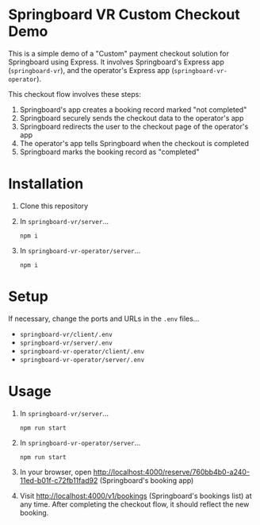 # Springboard VR Custom Checkout Demo

This is a simple demo of a "Custom" payment checkout solution for Springboard using Express. It involves Springboard's Express app (`springboard-vr`), and the operator's Express app (`springboard-vr-operator`).

This checkout flow involves these steps:

1. Springboard's app creates a booking record marked "not completed"
2. Springboard securely sends the checkout data to the operator's app
3. Springboard redirects the user to the checkout page of the operator's app
4. The operator's app tells Springboard when the checkout is completed
5. Springboard marks the booking record as "completed"

# Installation

1. Clone this repository

2. In `springboard-vr/server`...

   ```shell
   npm i
   ```

3. In `springboard-vr-operator/server`...

   ```shell
   npm i
   ```

# Setup

If necessary, change the ports and URLs in the `.env` files...

- `springboard-vr/client/.env`
- `springboard-vr/server/.env`
- `springboard-vr-operator/client/.env`
- `springboard-vr-operator/server/.env`

# Usage

1. In `springboard-vr/server`...

   ```shell
   npm run start
   ```

2. In `springboard-vr-operator/server`...

   ```shell
   npm run start
   ```

3. In your browser, open [http://localhost:4000/reserve/760bb4b0-a240-11ed-b01f-c72fb11fad92](http://localhost:4000/reserve/760bb4b0-a240-11ed-b01f-c72fb11fad92 "Springboard's booking app") (Springboard's booking app)

4. Visit [http://localhost:4000/v1/bookings](http://localhost:4000/v1/bookings "Springboard's bookings list") (Springboard's bookings list) at any time. After completing the checkout flow, it should reflect the new booking.
